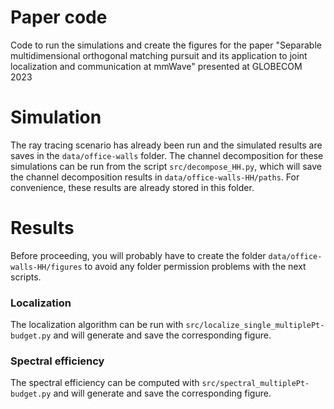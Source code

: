 # Paper code
Code to run the simulations and create the figures for the paper "Separable multidimensional orthogonal matching pursuit and its application to joint localization and communication at mmWave"
presented at GLOBECOM 2023

# Simulation
The ray tracing scenario has already been run and the simulated results are saves in the `data/office-walls` folder.
The channel decomposition for these simulations can be run from the script `src/decompose_HH.py`, which will save the channel decomposition results in `data/office-walls-HH/paths`.
For convenience, these results are already stored in this folder.

# Results
Before proceeding, you will probably have to create the folder `data/office-walls-HH/figures` to avoid any folder permission problems with the next scripts.

### Localization
The localization algorithm can be run with `src/localize_single_multiplePt-budget.py` and will generate and save the corresponding figure.

### Spectral efficiency
The spectral efficiency can be computed with `src/spectral_multiplePt-budget.py` and will generate and save the corresponding figure.

